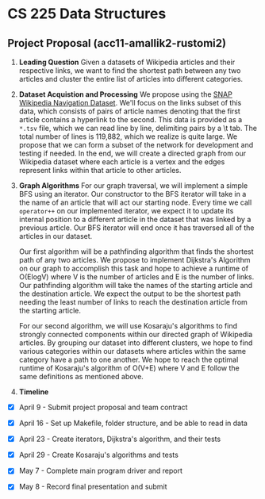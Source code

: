 # CS 225 Data Structures
## Project Proposal (acc11-amallik2-rustomi2)

1. **Leading Question** 
   Given a datasets of Wikipedia articles and their respective links, we want to find the shortest path between any two articles and cluster the entire list of articles into different categories.

2. **Dataset Acquistion and Processing** 
   We propose using the [SNAP Wikipedia Navigation Dataset](https://snap.stanford.edu/data/wikispeedia.html). We'll focus on the links subset of this data, which consists of pairs of article names denoting that the first article contains a hyperlink to the second. This data is provided as a `*.tsv` file, which we can read line by line, delimiting pairs by a \t tab. The total number of lines is 119,882, which we realize is quite large. We propose that we can form a subset of the network for development and testing if needed. In the end, we will create a directed graph from our Wikipedia dataset where each article is a vertex and the edges represent links within that article to other articles.

3. **Graph Algorithms** 
   For our graph traversal, we will implement a simple BFS using an iterator. Our constructor to the BFS iterator will take in a the name of an article that will act our starting node. Every time we call `operator++` on our implemented iterator, we expect it to update its internal position to a different article in the dataset that was linked by a previous article. Our BFS iterator will end once it has traversed all of the articles in our dataset. 
   
   Our first algorithm will be a pathfinding algorithm that finds the shortest path of any two articles. We propose to implement Dijkstra's Algorithm on our graph to accomplish this task and hope to achieve a runtime of O(ElogV) where V is the number of articles and E is the number of links. Our pathfinding algorithm will take the names of the starting article and the destination article. We expect the output to be the shortest path needing the least number of links to reach the destination article from the starting article.
   
   For our second algorithm, we will use Kosaraju's algorithms to find strongly connected components within our directed graph of Wikipedia articles. By grouping our dataset into different clusters, we hope to find various categories within our datasets where articles within the same category have a path to one another. We hope to reach the optimal runtime of Kosaraju's algorithm of O(V+E) where V and E follow the same definitions as mentioned above.

4. **Timeline** 
   
- [X] April 9 - Submit project proposal and team contract   
- [X] April 16 - Set up Makefile, folder structure, and be able to read in data 
- [X] April 23 - Create iterators, Dijkstra's algorithm, and their tests 
- [X] April 29 - Create Kosaraju's algorithms and tests        
- [X] May 7 - Complete main program driver and report
- [X] May 8 - Record final presentation and submit
   
